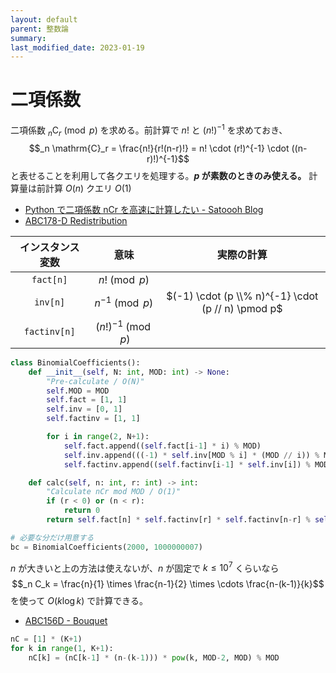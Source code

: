 ```yaml
---
layout: default
parent: 整数論
summary: 
last_modified_date: 2023-01-19
---
```


# 二項係数

二項係数 $_n \mathrm{C}_r \pmod p$ を求める。前計算で $n!$ と $(n!)^{-1}$ を求めておき、$$_n \mathrm{C}_r = \frac{n!}{r!(n-r)!} = n! \cdot (r!)^{-1} \cdot ((n-r)!)^{-1}$$ と表せることを利用して各クエリを処理する。**$p$ が素数のときのみ使える。**
計算量は前計算 $O(n)$ クエリ $O(1)$

- [Python で二項係数 nCr を高速に計算したい - Satoooh Blog](https://blog.satoooh.com/entry/5195/)
- [ABC178-D Redistribution](https://atcoder.jp/contests/abc178/tasks/abc178_d)


|インスタンス変数|意味|実際の計算|
|:-:|:-:|:-:|
|`fact[n]`|$n! \pmod p$||
|`inv[n]`|$n^{-1} \pmod p$|$(-1) \cdot (p \\% n)^{-1} \cdot (p // n) \pmod p$|
|`factinv[n]`|$(n!)^{-1} \pmod p$||

```python
class BinomialCoefficients():
    def __init__(self, N: int, MOD: int) -> None:
        "Pre-calculate / O(N)"
        self.MOD = MOD
        self.fact = [1, 1]
        self.inv = [0, 1]
        self.factinv = [1, 1]

        for i in range(2, N+1):
            self.fact.append((self.fact[i-1] * i) % MOD)
            self.inv.append(((-1) * self.inv[MOD % i] * (MOD // i)) % MOD)
            self.factinv.append((self.factinv[i-1] * self.inv[i]) % MOD)

    def calc(self, n: int, r: int) -> int:
        "Calculate nCr mod MOD / O(1)"
        if (r < 0) or (n < r):
            return 0
        return self.fact[n] * self.factinv[r] * self.factinv[n-r] % self.MOD
```

```python
# 必要な分だけ用意する
bc = BinomialCoefficients(2000, 1000000007)
```

$n$ が大きいと上の方法は使えないが、$n$ が固定で $k \leq 10^7$ くらいなら $$_n C_k = \frac{n}{1} \times \frac{n-1}{2} \times \cdots \frac{n-(k-1)}{k}$$ を使って $O(k \log k)$ で計算できる。

- [ABC156D - Bouquet](https://atcoder.jp/contests/abc156/tasks/abc156_d)

```python
nC = [1] * (K+1)
for k in range(1, K+1):
    nC[k] = (nC[k-1] * (n-(k-1))) * pow(k, MOD-2, MOD) % MOD
```